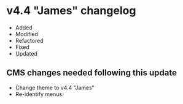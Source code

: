 v4.4 "James" changelog
======================

* Added 
* Modified
* Refactored
* Fixed
* Updated

CMS changes needed following this update
----------------------------------------

* Change theme to v4.4 "James"
* Re-identify menus.